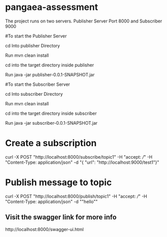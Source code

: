 # pangaea-assessment

The project runs on two servers. Publisher Server Port 8000 and Subscriber 9000


#To start the Publisher Server

cd Into publisher Directory

Run mvn clean install

cd into the target directory inside publisher 

Run java -jar publisher-0.0.1-SNAPSHOT.jar

#To start the Subscriber Server

cd Into subscriber Directory

Run mvn clean install

cd into the target directory inside subscriber

Run java -jar subscriber-0.0.1-SNAPSHOT.jar


# Create a subscription

curl -X POST "http://localhost:8000/subscribe/topic1" -H "accept: */*" -H "Content-Type: application/json" -d "{ \"url\": \"http://localhost:9000/test1\"}"

# Publish message to topic

curl -X POST "http://localhost:8000/publish/topic1" -H "accept: */*" -H "Content-Type: application/json" -d "\"hello\""

## Visit the swagger link for more info

http://localhost:8000/swagger-ui.html